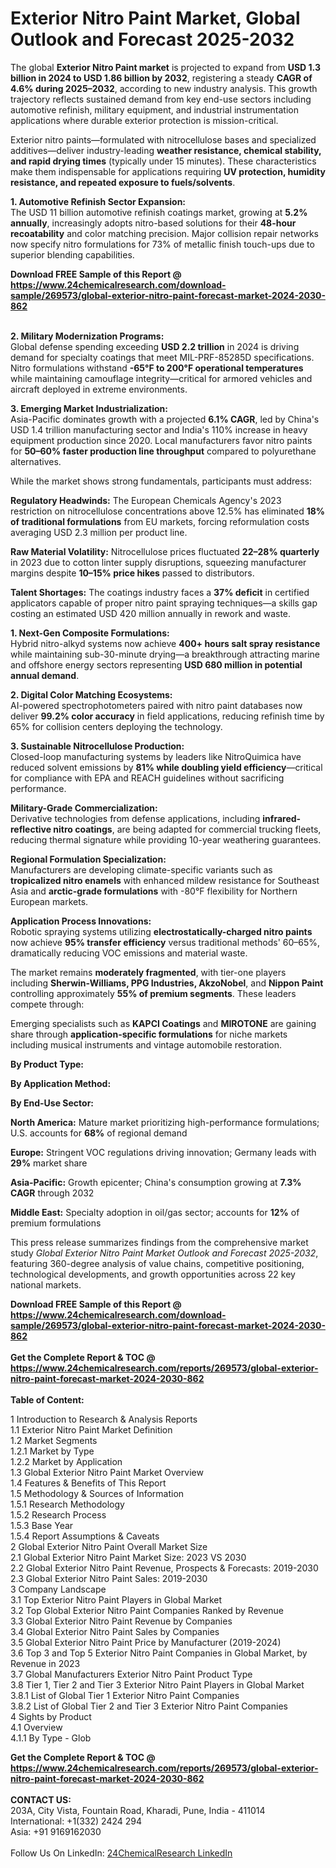 <h1>Exterior Nitro Paint Market, Global Outlook and Forecast 2025-2032</h1><p>The global <strong>Exterior Nitro Paint market</strong> is projected to expand from <strong>USD 1.3 billion in 2024 to USD 1.86 billion by 2032</strong>, registering a steady <strong>CAGR of 4.6% during 2025–2032</strong>, according to new industry analysis. This growth trajectory reflects sustained demand from key end-use sectors including automotive refinish, military equipment, and industrial instrumentation applications where durable exterior protection is mission-critical.</p><p>Exterior nitro paints—formulated with nitrocellulose bases and specialized additives—deliver industry-leading <strong>weather resistance, chemical stability, and rapid drying times</strong> (typically under 15 minutes). These characteristics make them indispensable for applications requiring <strong>UV protection, humidity resistance, and repeated exposure to fuels/solvents</strong>.</p><p><strong>1. Automotive Refinish Sector Expansion:</strong><br>
The USD 11 billion automotive refinish coatings market, growing at <strong>5.2% annually</strong>, increasingly adopts nitro-based solutions for their <strong>48-hour recoatability</strong> and color matching precision. Major collision repair networks now specify nitro formulations for 73% of metallic finish touch-ups due to superior blending capabilities.</p><div><b>Download FREE Sample of this Report @ 
            <a href="https://www.24chemicalresearch.com/download-sample/269573/global-exterior-nitro-paint-forecast-market-2024-2030-862">
            https://www.24chemicalresearch.com/download-sample/269573/global-exterior-nitro-paint-forecast-market-2024-2030-862</a></b></div><br><p><strong>2. Military Modernization Programs:</strong><br>
Global defense spending exceeding <strong>USD 2.2 trillion</strong> in 2024 is driving demand for specialty coatings that meet MIL-PRF-85285D specifications. Nitro formulations withstand <strong>-65°F to 200°F operational temperatures</strong> while maintaining camouflage integrity—critical for armored vehicles and aircraft deployed in extreme environments.</p><p><strong>3. Emerging Market Industrialization:</strong><br>
Asia-Pacific dominates growth with a projected <strong>6.1% CAGR</strong>, led by China's USD 1.4 trillion manufacturing sector and India's 110% increase in heavy equipment production since 2020. Local manufacturers favor nitro paints for <strong>50–60% faster production line throughput</strong> compared to polyurethane alternatives.</p><p>While the market shows strong fundamentals, participants must address:</p><p><strong>Regulatory Headwinds:</strong> The European Chemicals Agency's 2023 restriction on nitrocellulose concentrations above 12.5% has eliminated <strong>18% of traditional formulations</strong> from EU markets, forcing reformulation costs averaging USD 2.3 million per product line.</p><p><strong>Raw Material Volatility:</strong> Nitrocellulose prices fluctuated <strong>22–28% quarterly</strong> in 2023 due to cotton linter supply disruptions, squeezing manufacturer margins despite <strong>10–15% price hikes</strong> passed to distributors.</p><p><strong>Talent Shortages:</strong> The coatings industry faces a <strong>37% deficit</strong> in certified applicators capable of proper nitro paint spraying techniques—a skills gap costing an estimated USD 420 million annually in rework and waste.</p><p><strong>1. Next-Gen Composite Formulations:</strong><br>
Hybrid nitro-alkyd systems now achieve <strong>400+ hours salt spray resistance</strong> while maintaining sub-30-minute drying—a breakthrough attracting marine and offshore energy sectors representing <strong>USD 680 million in potential annual demand</strong>.</p><p><strong>2. Digital Color Matching Ecosystems:</strong><br>
AI-powered spectrophotometers paired with nitro paint databases now deliver <strong>99.2% color accuracy</strong> in field applications, reducing refinish time by 65% for collision centers deploying the technology.</p><p><strong>3. Sustainable Nitrocellulose Production:</strong><br>
Closed-loop manufacturing systems by leaders like NitroQuimica have reduced solvent emissions by <strong>81% while doubling yield efficiency</strong>—critical for compliance with EPA and REACH guidelines without sacrificing performance.</p><p><strong>Military-Grade Commercialization:</strong><br>
	Derivative technologies from defense applications, including <strong>infrared-reflective nitro coatings</strong>, are being adapted for commercial trucking fleets, reducing thermal signature while providing 10-year weathering guarantees.</p><p><strong>Regional Formulation Specialization:</strong><br>
	Manufacturers are developing climate-specific variants such as <strong>tropicalized nitro enamels</strong> with enhanced mildew resistance for Southeast Asia and <strong>arctic-grade formulations</strong> with -80°F flexibility for Northern European markets.</p><p><strong>Application Process Innovations:</strong><br>
	Robotic spraying systems utilizing <strong>electrostatically-charged nitro paints</strong> now achieve <strong>95% transfer efficiency</strong> versus traditional methods' 60–65%, dramatically reducing VOC emissions and material waste.</p><p>The market remains <strong>moderately fragmented</strong>, with tier-one players including <strong>Sherwin-Williams, PPG Industries, AkzoNobel</strong>, and <strong>Nippon Paint</strong> controlling approximately <strong>55% of premium segments</strong>. These leaders compete through:</p><p>Emerging specialists such as <strong>KAPCI Coatings</strong> and <strong>MIROTONE</strong> are gaining share through <strong>application-specific formulations</strong> for niche markets including musical instruments and vintage automobile restoration.</p><p><strong>By Product Type:</strong></p><p><strong>By Application Method:</strong></p><p><strong>By End-Use Sector:</strong></p><p><strong>North America:</strong> Mature market prioritizing high-performance formulations; U.S. accounts for <strong>68%</strong> of regional demand</p><p><strong>Europe:</strong> Stringent VOC regulations driving innovation; Germany leads with <strong>29%</strong> market share</p><p><strong>Asia-Pacific:</strong> Growth epicenter; China's consumption growing at <strong>7.3% CAGR</strong> through 2032</p><p><strong>Middle East:</strong> Specialty adoption in oil/gas sector; accounts for <strong>12%</strong> of premium formulations</p><p>This press release summarizes findings from the comprehensive market study <em>Global Exterior Nitro Paint Market Outlook and Forecast 2025-2032</em>, featuring 360-degree analysis of value chains, competitive positioning, technological developments, and growth opportunities across 22 key national markets.</p><div><b>Download FREE Sample of this Report @ 
            <a href="https://www.24chemicalresearch.com/download-sample/269573/global-exterior-nitro-paint-forecast-market-2024-2030-862">
            https://www.24chemicalresearch.com/download-sample/269573/global-exterior-nitro-paint-forecast-market-2024-2030-862</a></b></div><br><div><b>Get the Complete Report & TOC @ 
            <a href="https://www.24chemicalresearch.com/reports/269573/global-exterior-nitro-paint-forecast-market-2024-2030-862">
            https://www.24chemicalresearch.com/reports/269573/global-exterior-nitro-paint-forecast-market-2024-2030-862</a></b></div><br>
            <b>Table of Content:</b><p>1 Introduction to Research & Analysis Reports<br />
    1.1 Exterior Nitro Paint Market Definition<br />
    1.2 Market Segments<br />
        1.2.1 Market by Type<br />
        1.2.2 Market by Application<br />
    1.3 Global Exterior Nitro Paint Market Overview<br />
    1.4 Features & Benefits of This Report<br />
    1.5 Methodology & Sources of Information<br />
        1.5.1 Research Methodology<br />
        1.5.2 Research Process<br />
        1.5.3 Base Year<br />
        1.5.4 Report Assumptions & Caveats<br />
2 Global Exterior Nitro Paint Overall Market Size<br />
    2.1 Global Exterior Nitro Paint Market Size: 2023 VS 2030<br />
    2.2 Global Exterior Nitro Paint Revenue, Prospects & Forecasts: 2019-2030<br />
    2.3 Global Exterior Nitro Paint Sales: 2019-2030<br />
3 Company Landscape<br />
    3.1 Top Exterior Nitro Paint Players in Global Market<br />
    3.2 Top Global Exterior Nitro Paint Companies Ranked by Revenue<br />
    3.3 Global Exterior Nitro Paint Revenue by Companies<br />
    3.4 Global Exterior Nitro Paint Sales by Companies<br />
    3.5 Global Exterior Nitro Paint Price by Manufacturer (2019-2024)<br />
    3.6 Top 3 and Top 5 Exterior Nitro Paint Companies in Global Market, by Revenue in 2023<br />
    3.7 Global Manufacturers Exterior Nitro Paint Product Type<br />
    3.8 Tier 1, Tier 2 and Tier 3 Exterior Nitro Paint Players in Global Market<br />
        3.8.1 List of Global Tier 1 Exterior Nitro Paint Companies<br />
        3.8.2 List of Global Tier 2 and Tier 3 Exterior Nitro Paint Companies<br />
4 Sights by Product<br />
    4.1 Overview<br />
        4.1.1 By Type - Glob</p><div><b>Get the Complete Report & TOC @ 
            <a href="https://www.24chemicalresearch.com/reports/269573/global-exterior-nitro-paint-forecast-market-2024-2030-862">
            https://www.24chemicalresearch.com/reports/269573/global-exterior-nitro-paint-forecast-market-2024-2030-862</a></b></div><br><b>CONTACT US:</b><br>
            203A, City Vista, Fountain Road, Kharadi, Pune, India - 411014<br>
            International: +1(332) 2424 294<br>
            Asia: +91 9169162030 <br><br>
            Follow Us On LinkedIn: <a href="https://www.linkedin.com/company/24chemicalresearch/">24ChemicalResearch LinkedIn</a>